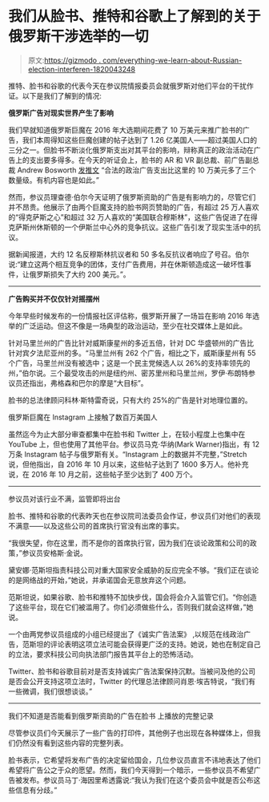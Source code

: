 # 我们从脸书、推特和谷歌上了解到的关于俄罗斯干涉选举的一切

> 原文:[https://gizmodo . com/everything-we-learn-about-Russian-election-interferen-1820043248](https://gizmodo.com/everything-we-learned-about-russian-election-interferen-1820043248)

推特、脸书和谷歌的代表今天在参议院情报委员会就俄罗斯对他们平台的干扰作证。以下是我们了解到的情况:

**俄罗斯广告对现实世界产生了影响**

我们早就知道俄罗斯巨魔在 2016 年大选期间花费了 10 万美元来推广脸书的广告，我们本周得知这些巨魔创建的帖子达到了 1.26 亿美国人——超过美国人口的三分之一。但脸书不断淡化俄罗斯支出对其平台的影响，辩称真正的政治活动在广告上的支出要多得多。在今天的听证会上，脸书的 AR 和 VR 副总裁、前广告副总裁 Andrew Bosworth [发推文](https://twitter.com/boztank/status/925733289381396480) “合法的政治广告支出比这里的 10 万美元多了三个数量级。有机内容也是如此。”

然而，参议员理查德·伯尔今天证明了俄罗斯资助的广告是有影响力的，尽管它们并不昂贵。他展示了由两个巨魔支持的脸书网页赞助的广告，有超过 25 万人喜欢的“得克萨斯之心”和超过 32 万人喜欢的“美国联合穆斯林”，这些广告促进了在得克萨斯州休斯顿的一个伊斯兰中心外的竞争抗议。这些广告引发了现实生活中的抗议。

据新闻报道，大约 12 名反穆斯林抗议者和 50 多名反抗议者响应了号召。伯尔说:“建立这两个相互竞争的团体，支付广告费用，并在休斯顿造成这一破坏性事件，让俄罗斯损失了大约 200 美元。”。

* * *

**广告购买并不仅仅针对摇摆州**

今年早些时候发布的一份情报社区评估称，俄罗斯开展了一场旨在影响 2016 年选举的广泛运动。但这不像是一场典型的政治运动，至少在社交媒体上是如此。

针对马里兰州的广告比针对威斯康星州的多近五倍，针对 DC 华盛顿州的广告比针对宾夕法尼亚州的多。“马里兰州有 262 个广告，相比之下，威斯康星州有 55 个广告，马里兰州没有被选中；这是一个民主党候选人以 26%的支持率领先的州，”伯尔说。三个最受攻击的州是纽约州、密苏里州和马里兰州，罗伊·布朗特参议员还指出，弗格森和巴尔的摩是“大目标”。

脸书的总法律顾问科林·斯特雷奇说，只有大约 25%的广告是针对地理位置的。

俄罗斯巨魔在 Instagram
上接触了数百万美国人

虽然迄今为止大部分审查都集中在脸书和 Twitter 上，在较小程度上也集中在 YouTube 上，但也使用了其他平台。参议员马克·华纳(Mark Warner)指出，有 12 万条 Instagram 帖子与俄罗斯有关。“Instagram 上的数据并不完整，”Stretch 说，但他指出，自 2016 年 10 月以来，这些帖子达到了 1600 多万人。他补充说，在 2016 年 10 月之前，这些帖子至少达到了 400 万个。

* * *

参议员对该行业不满，监管即将出台

脸书、推特和谷歌的代表昨天也在参议院司法委员会作证，参议员们对他们的表现不满意——以及这些公司的首席执行官没有出席的事实。

“我很失望，你在这里，而不是你的首席执行官，因为我们在谈论政策和公司的政策，”参议员安格斯·金说。

黛安娜·范斯坦指责科技公司对重大国家安全威胁的反应完全不够。“我们正在谈论的是网络战的开始，”她说，并承诺国会无意放弃这个问题。

范斯坦说，如果谷歌、脸书和推特不加快步伐，国会将会介入监管它们。“你创造了这些平台，现在它们被滥用了。你们必须做些什么，否则我们就会这样做，”她说。

一个由两党参议员组成的小组已经提出了《诚实广告法案》 ,以规范在线政治广告，范斯坦的评论表明这项立法可能会获得更广泛的支持。她说，她也在制定自己的立法，要求科技公司向执法部门报告其平台上的恐怖活动。

Twitter、脸书和谷歌目前对是否支持诚实广告法案保持沉默。当被问及他的公司是否会公开支持这项立法时，Twitter 的代理总法律顾问肖恩·埃吉特说，“我们有一些微调，我们很想谈谈。”

* * *

我们不知道是否能看到俄罗斯资助的广告在脸书
上播放的完整记录

尽管参议员们今天展示了一些广告的打印件，其他例子也出现在各种媒体上，但我们仍然没有看到这些内容的完整列表。

脸书表示，它希望将发布广告的决定留给国会，几位参议员直言不讳地表达了他们希望将广告公之于众的愿望。然而，我们今天得到一个暗示，一些参议员不希望广告被发布。参议员马丁·海因里希透露说:“我认为我们在这个委员会中就是否公布这些信息有分歧。”